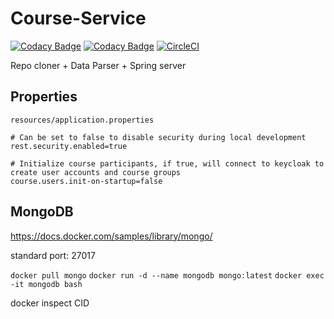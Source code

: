 # Course-Service

[![Codacy Badge](https://api.codacy.com/project/badge/Grade/11125825afae42dcb243fac2f496ba5b)](https://www.codacy.com/app/mp-access/Course-Service?utm_source=github.com&amp;utm_medium=referral&amp;utm_content=mp-access/Course-Service&amp;utm_campaign=Badge_Grade) [![Codacy Badge](https://api.codacy.com/project/badge/Coverage/11125825afae42dcb243fac2f496ba5b)](https://www.codacy.com/app/mp-access/Course-Service?utm_source=github.com&amp;utm_medium=referral&amp;utm_content=mp-access/Course-Service&amp;utm_campaign=Badge_Coverage) [![CircleCI](https://circleci.com/gh/mp-access/Course-Service/tree/master.svg?style=svg)](https://circleci.com/gh/mp-access/Course-Service/tree/master)

Repo cloner + Data Parser + Spring server

## Properties

`resources/application.properties`

```properties
# Can be set to false to disable security during local development
rest.security.enabled=true

# Initialize course participants, if true, will connect to keycloak to create user accounts and course groups
course.users.init-on-startup=false 
```

## MongoDB

https://docs.docker.com/samples/library/mongo/

standard port: 27017

`docker pull mongo`
`docker run -d --name mongodb mongo:latest`
`docker exec -it mongodb bash`

docker inspect CID

